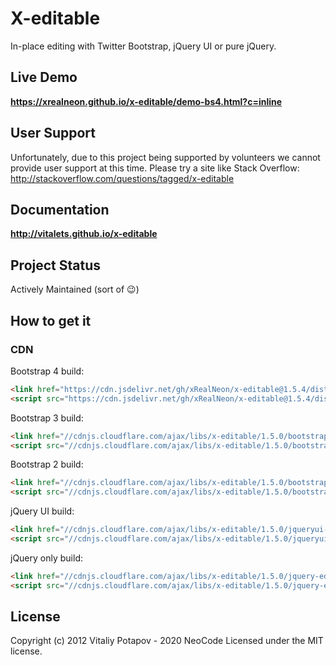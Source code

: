 # X-editable
In-place editing with Twitter Bootstrap, jQuery UI or pure jQuery.  

## Live Demo
**https://xrealneon.github.io/x-editable/demo-bs4.html?c=inline**

## User Support
Unfortunately, due to this project being supported by volunteers we cannot provide user support at this time. Please try a site like Stack Overflow:  http://stackoverflow.com/questions/tagged/x-editable

## Documentation
**http://vitalets.github.io/x-editable**

## Project Status
Actively Maintained (sort of 😉)

## How to get it

### CDN
Bootstrap 4 build:
````html
<link href="https://cdn.jsdelivr.net/gh/xRealNeon/x-editable@1.5.4/dist/bootstrap4-editable/css/bootstrap-editable.min.css" rel="stylesheet"/>
<script src="https://cdn.jsdelivr.net/gh/xRealNeon/x-editable@1.5.4/dist/bootstrap4-editable/js/bootstrap-editable.min.js"></script>
````

Bootstrap 3 build:
````html
<link href="//cdnjs.cloudflare.com/ajax/libs/x-editable/1.5.0/bootstrap3-editable/css/bootstrap-editable.css" rel="stylesheet"/>
<script src="//cdnjs.cloudflare.com/ajax/libs/x-editable/1.5.0/bootstrap3-editable/js/bootstrap-editable.min.js"></script>
````

Bootstrap 2 build:
````html
<link href="//cdnjs.cloudflare.com/ajax/libs/x-editable/1.5.0/bootstrap-editable/css/bootstrap-editable.css" rel="stylesheet"/>
<script src="//cdnjs.cloudflare.com/ajax/libs/x-editable/1.5.0/bootstrap-editable/js/bootstrap-editable.min.js"></script>
````

jQuery UI build:
````html
<link href="//cdnjs.cloudflare.com/ajax/libs/x-editable/1.5.0/jqueryui-editable/css/jqueryui-editable.css" rel="stylesheet"/>
<script src="//cdnjs.cloudflare.com/ajax/libs/x-editable/1.5.0/jqueryui-editable/js/jqueryui-editable.min.js"></script>
````

jQuery only build:
````html
<link href="//cdnjs.cloudflare.com/ajax/libs/x-editable/1.5.0/jquery-editable/css/jquery-editable.css" rel="stylesheet"/>
<script src="//cdnjs.cloudflare.com/ajax/libs/x-editable/1.5.0/jquery-editable/js/jquery-editable-poshytip.min.js"></script>
````

## License
Copyright (c) 2012 Vitaliy Potapov - 2020 NeoCode
Licensed under the MIT license.
